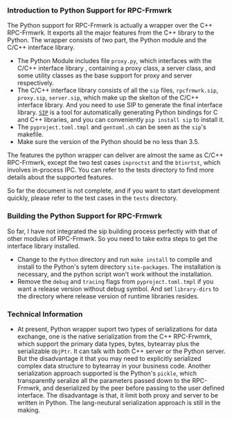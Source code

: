 ### Introduction to Python Support for RPC-Frmwrk
The Python support for RPC-Frmwrk is actually a wrapper over the C++ RPC-Frmwrk. It exports all the major features from the C++ library to the Python. The wrapper consists of two part, the Python module and the C/C++ interface library. 
  * The Python Module includes file `proxy.py`, which interfaces with the C/C++ interface library , containing a proxy class, a server class, and some utility classes as the base support for proxy and server respectively.
  * The C/C++ interface library consists of all the `sip` files, `rpcfrmwrk.sip`, `proxy.sip`, `server.sip`, which make up the skelton of the C/C++ interface library. And you need to use SIP to generate the final interface library. [`SIP`](https://www.riverbankcomputing.com/software/sip) is a tool for automatically generating Python bindings for C and C++ libraries, and you can conveniently `pip install sip` to install it.
  * The `pyproject.toml.tmpl` and `gentoml.sh` can be seen as the `sip`'s makefile.
  * Make sure the version of the Python should be no less than 3.5.

The features the python wrapper can deliver are almost the same as C/C++ RPC-Frmwrk, except the two test cases `inproctst` and the `btinrtst`, which involves in-process IPC. You can refer to the tests directory to find more details about the supported features.

So far the document is not complete, and if you want to start development quickly, please refer to the test cases in the `tests` directory.

### Building the Python Support for RPC-Frmwrk
So far, I have not integrated the sip building process perfectly with that of other modules of RPC-Frmwrk. So you need to take extra steps to get the interface library installed.
 * Change to the `Python` directory and run `make install` to compile and install to the Python's sytem directory `site-packages`. The installation is necessary, and the python script won't work without the installation.
 * Remove the `debug` and `tracing` flags from `pyproject.toml.tmpl` if you want a release version without debug symbol. And set `library-dirs` to the directory where release version of runtime libraries resides. 

### Technical Information
 * At present, Python wrapper suport two types of serializations for data exchange, one is the native serialization from the C++ RPC-Frwmrk, which support the primary data types, bytes, bytearray plus the serializable `ObjPtr`. It can talk with both C++ server or the Python server. But the disadvantage it that you may need to explicitly serialized complex data structure to bytearray in your business code. Another serialization approach supported is the Python's `pickle`, which transparently seralize all the parameters passed down to the RPC-Frmwrk, and deserialized by the peer before passing to the user defined interface. The disadvantage is that, it limit both proxy and server to be written in Python. The lang-neutural serialization approach is still in the making.
